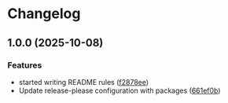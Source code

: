 # Changelog

## 1.0.0 (2025-10-08)


### Features

* started writing README rules ([f2878ee](https://github.com/Jakob63/WizardSE/commit/f2878ee0e80749cdd95decb71608d589b0223f5d))
* Update release-please configuration with packages ([661ef0b](https://github.com/Jakob63/WizardSE/commit/661ef0b125376d159d9f7329817076097feadb47))
